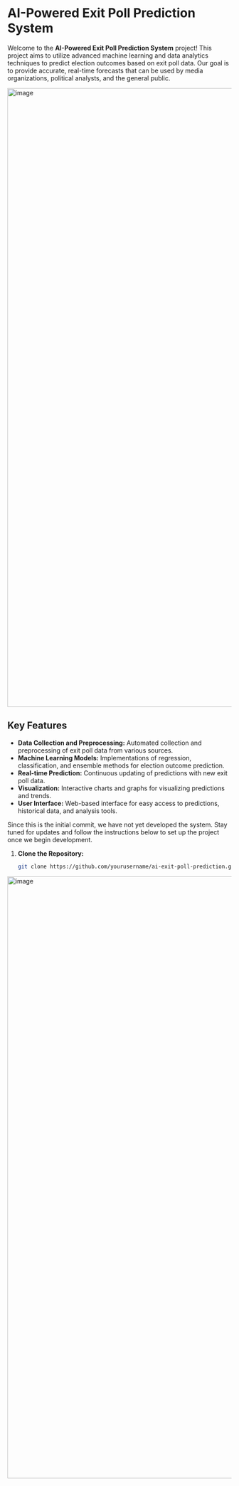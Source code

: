 # AI-Powered Exit Poll Prediction System

Welcome to the **AI-Powered Exit Poll Prediction System** project! This project aims to utilize advanced machine learning and data analytics techniques to predict election outcomes based on exit poll data. Our goal is to provide accurate, real-time forecasts that can be used by media organizations, political analysts, and the general public.

<img width="1392" alt="image" src="https://github.com/rakshitbharat/ai-based-exit-poll-prediction/assets/17176729/648df0aa-3057-4353-af6b-fed079d8891c">


## Key Features

- **Data Collection and Preprocessing:** Automated collection and preprocessing of exit poll data from various sources.
- **Machine Learning Models:** Implementations of regression, classification, and ensemble methods for election outcome prediction.
- **Real-time Prediction:** Continuous updating of predictions with new exit poll data.
- **Visualization:** Interactive charts and graphs for visualizing predictions and trends.
- **User Interface:** Web-based interface for easy access to predictions, historical data, and analysis tools.

Since this is the initial commit, we have not yet developed the system. Stay tuned for updates and follow the instructions below to set up the project once we begin development.

1. **Clone the Repository:**
   ```bash
   git clone https://github.com/yourusername/ai-exit-poll-prediction.git

   
<img width="1354" alt="image" src="https://github.com/rakshitbharat/ai-based-exit-poll-prediction/assets/17176729/b5109eb8-0ad0-4f08-a155-c97e57497eb3">


